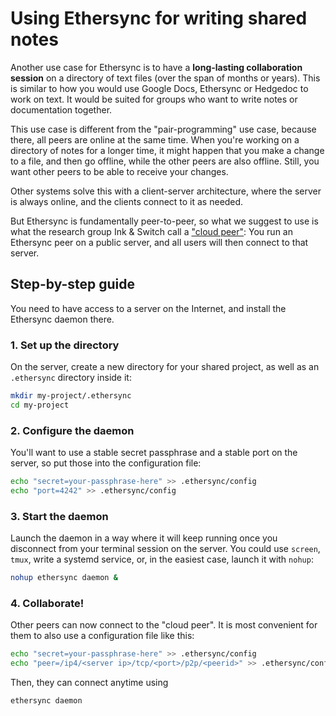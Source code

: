 # Using Ethersync for writing shared notes

Another use case for Ethersync is to have a **long-lasting collaboration session** on a directory of text files (over the span of months or years). This is similar to how you would use Google Docs, Ethersync or Hedgedoc to work on text. It would be suited for groups who want to write notes or documentation together.

This use case is different from the "pair-programming" use case, because there, all peers are online at the same time. When you're working on a directory of notes for a longer time, it might happen that you make a change to a file, and then go offline, while the other peers are also offline. Still, you want other peers to be able to receive your changes.

Other systems solve this with a client-server architecture, where the server is always online, and the clients connect to it as needed.

But Ethersync is fundamentally peer-to-peer, so what we suggest to use is what the research group Ink & Switch call a ["cloud peer"](https://www.inkandswitch.com/local-first/): You run an Ethersync peer on a public server, and all users will then connect to that server.

## Step-by-step guide

You need to have access to a server on the Internet, and install the Ethersync daemon there.

### 1. Set up the directory

On the server, create a new directory for your shared project, as well as an `.ethersync` directory inside it:

```bash
mkdir my-project/.ethersync
cd my-project
```

### 2. Configure the daemon

You'll want to use a stable secret passphrase and a stable port on the server, so put those into the configuration file:

```bash
echo "secret=your-passphrase-here" >> .ethersync/config
echo "port=4242" >> .ethersync/config
```

### 3. Start the daemon

Launch the daemon in a way where it will keep running once you disconnect from your terminal session on the server. You could use `screen`, `tmux`, write a systemd service, or, in the easiest case, launch it with `nohup`:

```bash
nohup ethersync daemon &
```

### 4. Collaborate!

Other peers can now connect to the "cloud peer". It is most convenient for them to also use a configuration file like this:

```bash
echo "secret=your-passphrase-here" >> .ethersync/config
echo "peer=/ip4/<server ip>/tcp/<port>/p2p/<peerid>" >> .ethersync/config
```

Then, they can connect anytime using

```bash
ethersync daemon
```

